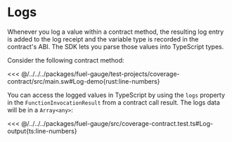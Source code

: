 # Logs

Whenever you log a value within a contract method, the resulting log entry is added to the log receipt and the variable type is recorded in the contract's ABI. The SDK lets you parse those values into TypeScript types.

Consider the following contract method:

<<< @/../../../packages/fuel-gauge/test-projects/coverage-contract/src/main.sw#Log-demo{rust:line-numbers}

You can access the logged values in TypeScript by using the `logs` property in the `FunctionInvocationResult` from a contract call result. The logs data will be in a `Array<any>`:

<<< @/../../../packages/fuel-gauge/src/coverage-contract.test.ts#Log-output{ts:line-numbers}
